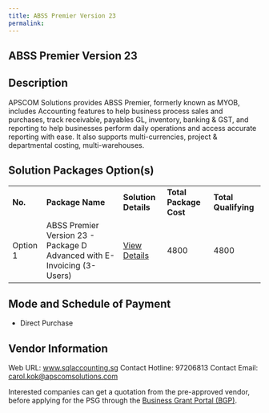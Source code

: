 ```yaml
---
title: ABSS Premier Version 23
permalink: 
---
```


## ABSS Premier Version 23

## Description

APSCOM Solutions provides ABSS Premier, formerly known as MYOB, includes Accounting features to help business process sales and purchases, track receivable, payables GL, inventory, banking & GST, and reporting to help businesses perform daily operations and access accurate reporting with ease. It also supports multi-currencies, project & departmental costing, multi-warehouses.

## Solution Packages Option(s)

<table>
<tr>
<td><b>No.</b></td>
<td><b>Package Name</b></td>
<td><b>Solution Details</b></td>
<td><b>Total Package Cost</b></td>
<td><b>Total Qualifying</b></td>
</tr>
<tr>
<td>Option 1</td>
<td>ABSS Premier Version 23 - Package D Advanced with E-Invoicing (3-Users)</td>
<td><a href='https://www.gobusiness.gov.sg/images/psg/Desensitised_Apscom_ABSS_Annex_3_CR_wef_31_Mar_2022_Part_4.pdf'>View Details</a></td>
<td>4800</td>
<td>4800</td>
</tr>
</table>

## Mode and Schedule of Payment

 - Direct Purchase

## Vendor Information

 Web URL: www.sqlaccounting.sg 
Contact Hotline: 97206813 
Contact Email: carol.kok@apscomsolutions.com 


Interested companies can get a quotation from the pre-approved vendor, before applying for the PSG through the <a href='https://www.businessgrants.gov.sg/'>Business Grant Portal (BGP)</a>.
